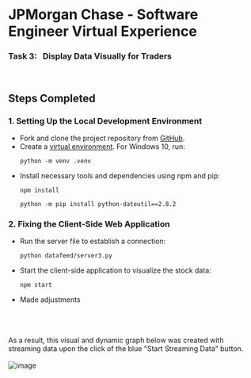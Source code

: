 # JPMorgan Chase - Software Engineer Virtual Experience 
 <h3>Task 3: &nbsp; Display Data Visually for Traders</h3> <br/>



## Steps Completed
### 1. Setting Up the Local Development Environment
- Fork and clone the project repository from [GitHub](https://github.com/theforage/forage-jpmc-swe-task-2).
- Create a [virtual environment](https://www.youtube.com/watch?v=GZbeL5AcTgw). For Windows 10, run:
  ```
  python -m venv .venv
  ```
- Install necessary tools and dependencies using npm and pip:
  ```
  npm install
  ```
  ```
  python -m pip install python-dateutil==2.8.2
  ```

### 2. Fixing the Client-Side Web Application
- Run the server file to establish a connection:
  ```
  python datafeed/server3.py
  ```
- Start the client-side application to visualize the stock data:
  ```
  npm start
  ```
-  Made adjustments

  <br/><br/><br/>
As a result, this visual and dynamic graph below was created with streaming data upon the click of the blue "Start Streaming Data" button. <br/><br/>
![image](https://github.com/DJRoche509/forage-jpmc-swe-task-3/assets/100164051/9c5a3bba-0c7b-4635-8724-723c010f2fd4)
